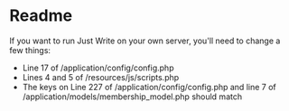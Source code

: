 # Readme

If you want to run Just Write on your own server, you'll need to change a few things:

- Line 17 of /application/config/config.php
- Lines 4 and 5 of /resources/js/scripts.php 
- The keys on Line 227 of /application/config/config.php and line 7 of /application/models/membership_model.php should match


